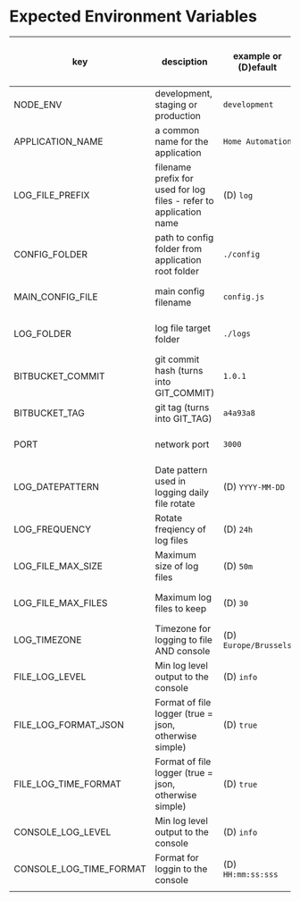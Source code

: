 # Expected Environment Variables

| key                     | desciption                                                         | example or (D)efault  | should be defined in |
|-------------------------|--------------------------------------------------------------------|-----------------------|----------------------|
| NODE_ENV                | development, staging or production                                 | `development`         | docker compose file  |
| APPLICATION_NAME        | a common name for the application                                  | `Home Automation`     | docker file          |
| LOG_FILE_PREFIX         | filename prefix for used for log files - refer to application name | (D) `log`             | docker file          |
| CONFIG_FOLDER           | path to config folder from application root folder                 | `./config`            | docker compose file  |
| MAIN_CONFIG_FILE        | main config filename                                               | `config.js`           | docker compose file  |
| LOG_FOLDER              | log file target folder                                             | `./logs`              | docker compose file  |
| BITBUCKET_COMMIT        | git commit hash (turns into GIT_COMMIT)                            | `1.0.1`               | repository variable  |
| BITBUCKET_TAG           | git tag         (turns into GIT_TAG)                               | `a4a93a8`             | repository variable  |
| PORT                    | network port                                                       | `3000 `               | docker compose file  |
| LOG_DATEPATTERN         | Date pattern used in logging daily file rotate                     | (D) `YYYY-MM-DD`      | docker compose file  |
| LOG_FREQUENCY           | Rotate freqiency of log files                                      | (D) `24h`             | docker compose file  |
| LOG_FILE_MAX_SIZE       | Maximum size of log files                                          | (D) `50m`             | docker compose file  |
| LOG_FILE_MAX_FILES      | Maximum log files to keep                                          | (D) `30`              | docker compose file  |
| LOG_TIMEZONE            | Timezone for logging to file AND console                           | (D) `Europe/Brussels` | docker compose file  |
| FILE_LOG_LEVEL          | Min log level output to the console                                | (D) `info`            | docker compose file  |
| FILE_LOG_FORMAT_JSON    | Format of file logger (true = json, otherwise simple)              | (D) `true`            | docker compose file  |
| FILE_LOG_TIME_FORMAT    | Format of file logger (true = json, otherwise simple)              | (D) `true`            | docker compose file  |
| CONSOLE_LOG_LEVEL       | Min log level output to the console                                | (D) `info`            | docker compose file  |
| CONSOLE_LOG_TIME_FORMAT | Format for loggin to the console                                   | (D) `HH:mm:ss:sss`    | docker compose file  |
|                         |                                                                    |                       |                      |
